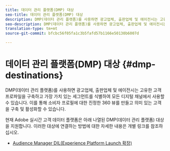 ```yaml
---
title: 데이터 관리 플랫폼(DMP) 대상
seo-title: 데이터 관리 플랫폼(DMP) 대상
description: DMP(데이터 관리 플랫폼)를 사용하면 광고업체, 출판업체 및 에이전시는 고유한 고객 프로파일을 구축하고 가장 가치 있는 세그먼트를 식별하여 모든 디지털 채널에서 사용할 수 있습니다. 이를 통해 소비자 프로필에 대한 진정한 360 뷰를 만들고 의미 있는 고객을 구축 및 활성화할 수 있습니다.
seo-description: DMP(데이터 관리 플랫폼)를 사용하면 광고업체, 출판업체 및 에이전시는 고유한 고객 프로파일을 구축하고 가장 가치 있는 세그먼트를 식별하여 모든 디지털 채널에서 사용할 수 있습니다. 이를 통해 소비자 프로필에 대한 진정한 360 뷰를 만들고 의미 있는 고객을 구축 및 활성화할 수 있습니다.
translation-type: tm+mt
source-git-commit: bfcbc56f05fa1c3b5fafd57b1166e50130b6007d

---
```



# 데이터 관리 플랫폼(DMP) 대상 {#dmp-destinations}

DMP(데이터 관리 플랫폼)를 사용하면 광고업체, 출판업체 및 에이전시는 고유한 고객 프로파일을 구축하고 가장 가치 있는 세그먼트를 식별하여 모든 디지털 채널에서 사용할 수 있습니다. 이를 통해 소비자 프로필에 대한 진정한 360 뷰를 만들고 의미 있는 고객을 구축 및 활성화할 수 있습니다.

현재 Adobe 실시간 고객 데이터 플랫폼은 아래 나열된 DMP(데이터 관리 플랫폼) 대상을 지원합니다. 이러한 대상에 연결하는 방법에 대한 자세한 내용은 개별 링크를 참조하십시오.

* [Audience Manager DIL(Experience Platform Launch 확장)](/help/rtcdp/destinations/aam-dil-extension.md)